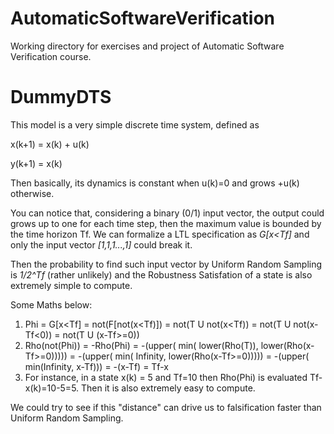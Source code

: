 # AutomaticSoftwareVerification
Working directory for exercises and project of Automatic Software Verification course.

# DummyDTS
This model is a very simple discrete time system, defined as

x(k+1) = x(k) + u(k)

y(k+1) = x(k)

Then basically, its dynamics is constant when u(k)=0 and grows +u(k) otherwise.

You can notice that, considering a binary (0/1) input vector, the output could grows up to one for each time step,
then the maximum value is bounded by the time horizon Tf.
We can formalize a LTL specification as _G[x<Tf]_ and only the input vector _[1,1,1...,1]_ could break it.

Then the probability to find such input vector by Uniform Random Sampling is _1/2^Tf_ (rather unlikely)
and the Robustness Satisfation of a state is also extremely simple to compute.

Some Maths below:

1) Phi = G[x<Tf] = not(F[not(x<Tf)]) = not(T U not(x<Tf)) = not(T U not(x-Tf<0)) = not(T U (x-Tf>=0))
2) Rho(not(Phi)) = -Rho(Phi) = -(upper( min( lower(Rho(T)), lower(Rho(x-Tf>=0))))) = -(upper( min( Infinity, lower(Rho(x-Tf>=0))))) = -(upper( min(Infinity, x-Tf))) = -(x-Tf) = Tf-x
3) For instance, in a state x(k) = 5 and Tf=10 then Rho(Phi) is evaluated Tf-x(k)=10-5=5. Then it is also extremely easy to compute.

We could try to see if this "distance" can drive us to falsification faster than Uniform Random Sampling.
